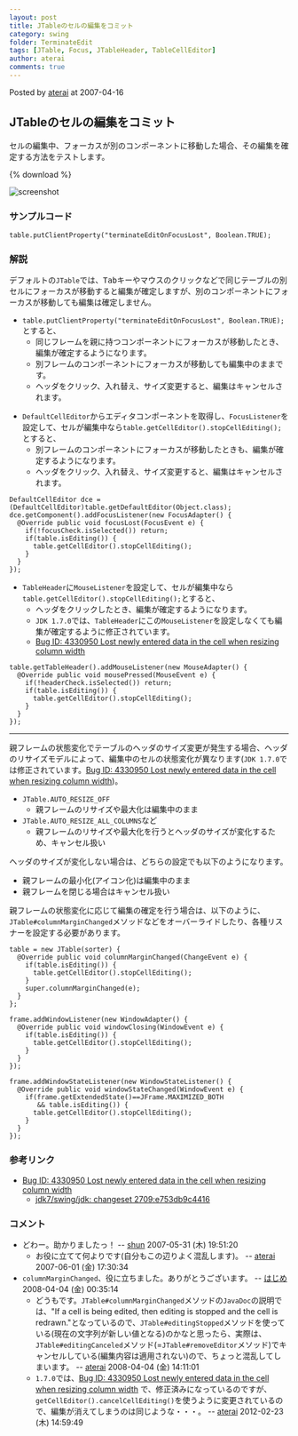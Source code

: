 ```yaml
---
layout: post
title: JTableのセルの編集をコミット
category: swing
folder: TerminateEdit
tags: [JTable, Focus, JTableHeader, TableCellEditor]
author: aterai
comments: true
---
```


Posted by [aterai](http://terai.xrea.jp/aterai.html) at 2007-04-16

## JTableのセルの編集をコミット
セルの編集中、フォーカスが別のコンポーネントに移動した場合、その編集を確定する方法をテストします。

{% download %}

![screenshot](https://lh3.googleusercontent.com/_9Z4BYR88imo/TQTVKX5loMI/AAAAAAAAAnM/hbhZT30xAgc/s800/TerminateEdit.png)

### サンプルコード
<pre class="prettyprint"><code>table.putClientProperty("terminateEditOnFocusLost", Boolean.TRUE);
</code></pre>

### 解説
デフォルトの`JTable`では、<kbd>Tab</kbd>キーやマウスのクリックなどで同じテーブルの別セルにフォーカスが移動すると編集が確定しますが、別のコンポーネントにフォーカスが移動しても編集は確定しません。

- `table.putClientProperty("terminateEditOnFocusLost", Boolean.TRUE);`とすると、
    - 同じフレームを親に持つコンポーネントにフォーカスが移動したとき、編集が確定するようになります。
    - 別フレームのコンポーネントにフォーカスが移動しても編集中のままです。
    - ヘッダをクリック、入れ替え、サイズ変更すると、編集はキャンセルされます。

<!-- dummy comment line for breaking list -->

- `DefaultCellEditor`からエディタコンポーネントを取得し、`FocusListener`を設定して、セルが編集中なら`table.getCellEditor().stopCellEditing();`とすると、
    - 別フレームのコンポーネントにフォーカスが移動したときも、編集が確定するようになります。
    - ヘッダをクリック、入れ替え、サイズ変更すると、編集はキャンセルされます。

<!-- dummy comment line for breaking list -->

<pre class="prettyprint"><code>DefaultCellEditor dce = (DefaultCellEditor)table.getDefaultEditor(Object.class);
dce.getComponent().addFocusListener(new FocusAdapter() {
  @Override public void focusLost(FocusEvent e) {
    if(!focusCheck.isSelected()) return;
    if(table.isEditing()) {
      table.getCellEditor().stopCellEditing();
    }
  }
});
</code></pre>

- `TableHeader`に`MouseListener`を設定して、セルが編集中なら`table.getCellEditor().stopCellEditing();`とすると、
    - ヘッダをクリックしたとき、編集が確定するようになります。
    - `JDK 1.7.0`では、`TableHeader`にこの`MouseListener`を設定しなくても編集が確定するように修正されています。
    - [Bug ID: 4330950 Lost newly entered data in the cell when resizing column width](http://bugs.sun.com/bugdatabase/view_bug.do?bug_id=4330950)

<!-- dummy comment line for breaking list -->

<pre class="prettyprint"><code>table.getTableHeader().addMouseListener(new MouseAdapter() {
  @Override public void mousePressed(MouseEvent e) {
    if(!headerCheck.isSelected()) return;
    if(table.isEditing()) {
      table.getCellEditor().stopCellEditing();
    }
  }
});
</code></pre>

- - - -
親フレームの状態変化でテーブルのヘッダのサイズ変更が発生する場合、ヘッダのリサイズモデルによって、編集中のセルの状態変化が異なります(`JDK 1.7.0`では修正されています。[Bug ID: 4330950 Lost newly entered data in the cell when resizing column width](http://bugs.sun.com/bugdatabase/view_bug.do?bug_id=4330950))。

- `JTable.AUTO_RESIZE_OFF`
    - 親フレームのリサイズや最大化は編集中のまま
- `JTable.AUTO_RESIZE_ALL_COLUMNS`など
    - 親フレームのリサイズや最大化を行うとヘッダのサイズが変化するため、キャンセル扱い

<!-- dummy comment line for breaking list -->

ヘッダのサイズが変化しない場合は、どちらの設定でも以下のようになります。

- 親フレームの最小化(アイコン化)は編集中のまま
- 親フレームを閉じる場合はキャンセル扱い

<!-- dummy comment line for breaking list -->

親フレームの状態変化に応じて編集の確定を行う場合は、以下のように、`JTable#columnMarginChanged`メソッドなどをオーバーライドしたり、各種リスナーを設定する必要があります。

<pre class="prettyprint"><code>table = new JTable(sorter) {
  @Override public void columnMarginChanged(ChangeEvent e) {
    if(table.isEditing()) {
      table.getCellEditor().stopCellEditing();
    }
    super.columnMarginChanged(e);
  }
};

frame.addWindowListener(new WindowAdapter() {
  @Override public void windowClosing(WindowEvent e) {
    if(table.isEditing()) {
      table.getCellEditor().stopCellEditing();
    }
  }
});

frame.addWindowStateListener(new WindowStateListener() {
  @Override public void windowStateChanged(WindowEvent e) {
    if(frame.getExtendedState()==JFrame.MAXIMIZED_BOTH
       &amp;&amp; table.isEditing()) {
      table.getCellEditor().stopCellEditing();
    }
  }
});
</code></pre>

### 参考リンク
- [Bug ID: 4330950 Lost newly entered data in the cell when resizing column width](http://bugs.sun.com/bugdatabase/view_bug.do?bug_id=4330950)
    - [jdk7/swing/jdk: changeset 2709:e753db9c4416](http://hg.openjdk.java.net/jdk7/swing/jdk/rev/e753db9c4416)

<!-- dummy comment line for breaking list -->

### コメント
- どわー。助かりましたっ！ -- [shun](http://terai.xrea.jp/shun.html) 2007-05-31 (木) 19:51:20
    - お役に立てて何よりです(自分もこの辺りよく混乱します)。 -- [aterai](http://terai.xrea.jp/aterai.html) 2007-06-01 (金) 17:30:34
- `columnMarginChanged`、役に立ちました。ありがとうございます。 -- [はじめ](http://terai.xrea.jp/はじめ.html) 2008-04-04 (金) 00:35:14
    - どうもです。`JTable#columnMarginChanged`メソッドの`JavaDoc`の説明では、"If a cell is being edited, then editing is stopped and the cell is redrawn."となっているので、`JTable#editingStopped`メソッドを使っている(現在の文字列が新しい値となる)のかなと思ったら、実際は、`JTable#editingCanceled`メソッド(=`JTable#removeEditor`メソッド)でキャンセルしている(編集内容は適用されない)ので、ちょっと混乱してしまいます。 -- [aterai](http://terai.xrea.jp/aterai.html) 2008-04-04 (金) 14:11:01
    - `1.7.0`では、[Bug ID: 4330950 Lost newly entered data in the cell when resizing column width](http://bugs.sun.com/bugdatabase/view_bug.do?bug_id=4330950) で、修正済みになっているのですが、`getCellEditor().cancelCellEditing()`を使うように変更されているので、編集が消えてしまうのは同じような・・・。 -- [aterai](http://terai.xrea.jp/aterai.html) 2012-02-23 (木) 14:59:49

<!-- dummy comment line for breaking list -->

